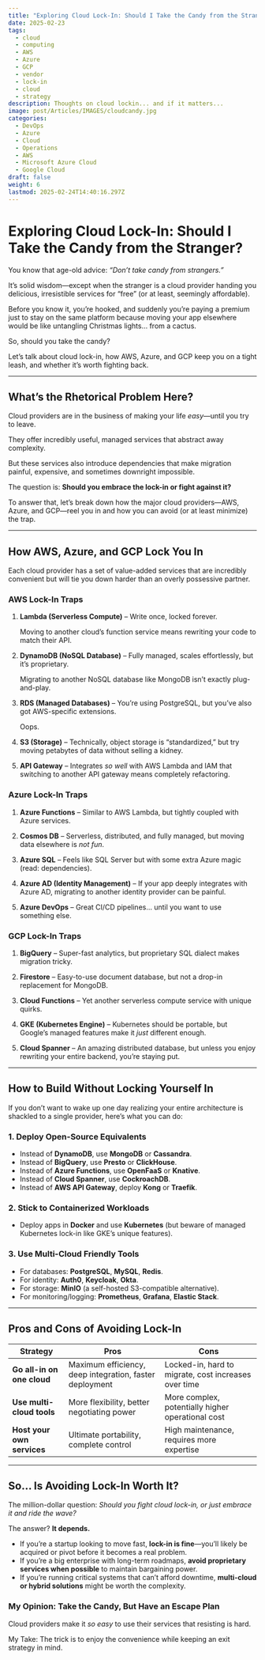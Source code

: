 ```yaml
---
title: "Exploring Cloud Lock-In: Should I Take the Candy from the Stranger?"
date: 2025-02-23
tags:
  - cloud
  - computing
  - AWS
  - Azure
  - GCP
  - vendor
  - lock-in
  - cloud
  - strategy
description: Thoughts on cloud lockin... and if it matters...
image: post/Articles/IMAGES/cloudcandy.jpg
categories:
  - DevOps
  - Azure
  - Cloud
  - Operations
  - AWS
  - Microsoft Azure Cloud
  - Google Cloud
draft: false
weight: 6
lastmod: 2025-02-24T14:40:16.297Z
---
```

# Exploring Cloud Lock-In: Should I Take the Candy from the Stranger?

You know that age-old advice: *“Don’t take candy from strangers.”*

It’s solid wisdom—except when the stranger is a cloud provider handing you delicious, irresistible services for “free” (or at least, seemingly affordable).

Before you know it, you’re hooked, and suddenly you’re paying a premium just to stay on the same platform because moving your app elsewhere would be like untangling Christmas lights… from a cactus.

So, should you take the candy?

Let’s talk about cloud lock-in, how AWS, Azure, and GCP keep you on a tight leash, and whether it’s worth fighting back.

***

## What’s the Rhetorical Problem Here?

Cloud providers are in the business of making your life *easy*—until you try to leave.

They offer incredibly useful, managed services that abstract away complexity.

But these services also introduce dependencies that make migration painful, expensive, and sometimes downright impossible.

The question is: **Should you embrace the lock-in or fight against it?**

To answer that, let’s break down how the major cloud providers—AWS, Azure, and GCP—reel you in and how you can avoid (or at least minimize) the trap.

***

## How AWS, Azure, and GCP Lock You In

Each cloud provider has a set of value-added services that are incredibly convenient but will tie you down harder than an overly possessive partner.

### **AWS Lock-In Traps**

1. **Lambda (Serverless Compute)** – Write once, locked forever.

   Moving to another cloud’s function service means rewriting your code to match their API.

2. **DynamoDB (NoSQL Database)** – Fully managed, scales effortlessly, but it’s proprietary.

   Migrating to another NoSQL database like MongoDB isn’t exactly plug-and-play.

3. **RDS (Managed Databases)** – You’re using PostgreSQL, but you’ve also got AWS-specific extensions.

   Oops.

4. **S3 (Storage)** – Technically, object storage is “standardized,” but try moving petabytes of data without selling a kidney.

5. **API Gateway** – Integrates *so well* with AWS Lambda and IAM that switching to another API gateway means completely refactoring.

### **Azure Lock-In Traps**

1. **Azure Functions** – Similar to AWS Lambda, but tightly coupled with Azure services.

2. **Cosmos DB** – Serverless, distributed, and fully managed, but moving data elsewhere is *not fun*.

3. **Azure SQL** – Feels like SQL Server but with some extra Azure magic (read: dependencies).

4. **Azure AD (Identity Management)** – If your app deeply integrates with Azure AD, migrating to another identity provider can be painful.

5. **Azure DevOps** – Great CI/CD pipelines… until you want to use something else.

### **GCP Lock-In Traps**

1. **BigQuery** – Super-fast analytics, but proprietary SQL dialect makes migration tricky.

2. **Firestore** – Easy-to-use document database, but not a drop-in replacement for MongoDB.

3. **Cloud Functions** – Yet another serverless compute service with unique quirks.

4. **GKE (Kubernetes Engine)** – Kubernetes should be portable, but Google’s managed features make it *just* different enough.

5. **Cloud Spanner** – An amazing distributed database, but unless you enjoy rewriting your entire backend, you’re staying put.

***

## How to Build Without Locking Yourself In

If you don’t want to wake up one day realizing your entire architecture is shackled to a single provider, here’s what you can do:

### **1. Deploy Open-Source Equivalents**

* Instead of **DynamoDB**, use **MongoDB** or **Cassandra**.
* Instead of **BigQuery**, use **Presto** or **ClickHouse**.
* Instead of **Azure Functions**, use **OpenFaaS** or **Knative**.
* Instead of **Cloud Spanner**, use **CockroachDB**.
* Instead of **AWS API Gateway**, deploy **Kong** or **Traefik**.

### **2. Stick to Containerized Workloads**

* Deploy apps in **Docker** and use **Kubernetes** (but beware of managed Kubernetes lock-in like GKE’s unique features).

### **3. Use Multi-Cloud Friendly Tools**

* For databases: **PostgreSQL**, **MySQL**, **Redis**.
* For identity: **Auth0**, **Keycloak**, **Okta**.
* For storage: **MinIO** (a self-hosted S3-compatible alternative).
* For monitoring/logging: **Prometheus**, **Grafana**, **Elastic Stack**.

***

## Pros and Cons of Avoiding Lock-In

| Strategy                   | Pros                                                    | Cons                                                 |
| -------------------------- | ------------------------------------------------------- | ---------------------------------------------------- |
| **Go all-in on one cloud** | Maximum efficiency, deep integration, faster deployment | Locked-in, hard to migrate, cost increases over time |
| **Use multi-cloud tools**  | More flexibility, better negotiating power              | More complex, potentially higher operational cost    |
| **Host your own services** | Ultimate portability, complete control                  | High maintenance, requires more expertise            |

***

## So… Is Avoiding Lock-In Worth It?

The million-dollar question: *Should you fight cloud lock-in, or just embrace it and ride the wave?*

The answer? **It depends.**

* If you’re a startup looking to move fast, **lock-in is fine**—you’ll likely be acquired or pivot before it becomes a real problem.
* If you’re a big enterprise with long-term roadmaps, **avoid proprietary services when possible** to maintain bargaining power.
* If you’re running critical systems that can’t afford downtime, **multi-cloud or hybrid solutions** might be worth the complexity.

### **My Opinion: Take the Candy, But Have an Escape Plan**

Cloud providers make it *so easy* to use their services that resisting is hard.

My Take: The trick is to enjoy the convenience while keeping an exit strategy in mind.
